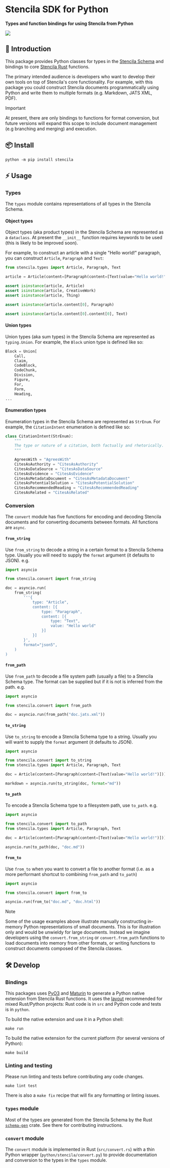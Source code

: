 # Stencila SDK for Python

**Types and function bindings for using Stencila from Python**

<a href="https://pypi.org/project/stencila/">
    <img src="https://img.shields.io/pypi/v/stencila.svg?logo=python&label=stencila&style=for-the-badge&color=1d3bd1&logoColor=66ff66&labelColor=3219a8">
</a>

## 👋 Introduction

This package provides Python classes for types in the [Stencila Schema](https://github.com/stencila/stencila/tree/main/schema#readme) and bindings to core [Stencila Rust](https://github.com/stencila/stencila/tree/main/rust#readme) functions.

The primary intended audience is developers who want to develop their own tools on top of Stencila's core functionality. For example, with this package you could construct Stencila documents programmatically using Python and write them to multiple formats (e.g. Markdown, JATS XML, PDF).

> [!IMPORTANT]
> At present, there are only bindings to functions for format conversion, but future versions will expand this scope to include document management (e.g branching and merging) and execution.

## 📦 Install

```console
python -m pip install stencila
```

## ⚡ Usage

### Types

The `types` module contains representations of all types in the Stencila Schema.

#### Object types

Object types (aka product types) in the Stencila Schema are represented as a `dataclass`. At present the `__init__` function requires keywords to be used (this is likely to be improved soon).

For example, to construct an article with a single "Hello world!" paragraph, you can construct `Article`, `Paragraph` and `Text`:

```py
from stencila.types import Article, Paragraph, Text

article = Article(content=[Paragraph(content=[Text(value="Hello world!")])]);

assert isinstance(article, Article)
assert isinstance(article, CreativeWork)
assert isinstance(article, Thing)

assert isinstance(article.content[0], Paragraph)

assert isinstance(article.content[0].content[0], Text)
```

#### Union types

Union types (aka sum types) in the Stencila Schema are represented as `typing.Union`. For example, the `Block` union type is defined like so:

```py
Block = Union[
    Call,
    Claim,
    CodeBlock,
    CodeChunk,
    Division,
    Figure,
    For,
    Form,
    Heading,
...
```

#### Enumeration types

Enumeration types in the Stencila Schema are represented as `StrEnum`. For example, the `CitationIntent` enumeration is defined like so:

```py
class CitationIntent(StrEnum):
    """
    The type or nature of a citation, both factually and rhetorically.
    """

    AgreesWith = "AgreesWith"
    CitesAsAuthority = "CitesAsAuthority"
    CitesAsDataSource = "CitesAsDataSource"
    CitesAsEvidence = "CitesAsEvidence"
    CitesAsMetadataDocument = "CitesAsMetadataDocument"
    CitesAsPotentialSolution = "CitesAsPotentialSolution"
    CitesAsRecommendedReading = "CitesAsRecommendedReading"
    CitesAsRelated = "CitesAsRelated"
```

### Conversion

The `convert` module has five functions for encoding and decoding Stencila documents and for converting documents between formats. All functions are `async`.

#### `from_string`

Use `from_string` to decode a string in a certain format to a Stencila Schema type. Usually you will need to supply the `format` argument (it defaults to JSON). e.g.

```py
import asyncio

from stencila.convert import from_string

doc = asyncio.run(
    from_string(
        '''{
            type: "Article",
            content: [{
                type: "Paragraph",
                content: [{
                    type: "Text",
                    value: "Hello world"
                }]
            }]
        }',
        format="json5",
    )
)
```

#### `from_path`

Use `from_path` to decode a file system path (usually a file) to a Stencila Schema type. The format can be supplied but if it is not is inferred from the path. e.g.

```py
import asyncio

from stencila.convert import from_path

doc = asyncio.run(from_path("doc.jats.xml"))
```

#### `to_string`

Use `to_string` to encode a Stencila Schema type to a string. Usually you will want to supply the `format` argument (it defaults to JSON).

```py
import asyncio

from stencila.convert import to_string
from stencila.types import Article, Paragraph, Text

doc = Article(content=[Paragraph(content=[Text(value="Hello world!")])])

markdown = asyncio.run(to_string(doc, format="md"))
```

#### `to_path`

To encode a Stencila Schema type to a filesystem path, use `to_path`. e.g.

```py
import asyncio

from stencila.convert import to_path
from stencila.types import Article, Paragraph, Text

doc = Article(content=[Paragraph(content=[Text(value="Hello world!")])])

asyncio.run(to_path(doc, "doc.md"))
```

#### `from_to`

Use `from_to` when you want to convert a file to another format (i.e. as a more performant shortcut to combining `from_path` and `to_path`)

```py
import asyncio

from stencila.convert import from_to

asyncio.run(from_to("doc.md", "doc.html"))
```

> [!NOTE]
> Some of the usage examples above illustrate manually constructing in-memory Python representations of small documents. This is for illustration only and would be unwieldy for large documents. Instead we imagine developers using the `convert.from_string` or `convert.from_path` functions to load documents into memory from other formats, or writing functions to construct documents composed of the Stencila classes.

## 🛠️ Develop

### Bindings

This packages uses [PyO3](https://pyo3.rs) and [Maturin](https://maturin.rs) to generate a Python native extension from Stencila Rust functions. It uses the [layout](https://www.maturin.rs/project_layout#mixed-rustpython-project) recommended for mixed Rust/Python projects: Rust code is in `src` and Python code and tests is in `python`.

To build the native extension and use it in a Python shell:

```console
make run
```

To build the native extension for the current platform (for several versions of Python):

```console
make build
```

### Linting and testing

Please run linting and tests before contributing any code changes.

```console
make lint test
```

There is also a `make fix` recipe that will fix any formatting or linting issues.

### `types` module

Most of the types are generated from the Stencila Schema by the Rust [`schema-gen`](https://github.com/stencila/stencila/tree/main/rust/schema-gen#readme) crate. See there for contributing instructions.

### `convert` module

The `convert` module is implemented in Rust (`src/convert.rs`) with a thin Python wrapper (`python/stencila/convert.py`) to provide documentation and conversion to the types in the `types` module.
